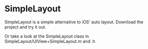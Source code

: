 SimpleLayout
============

SimpleLayout is a simple alternative to iOS' auto layout.  Download the project and try it out.

Or take a look at the SimpleLayout class in SimpleLayout/UIView+SimpleLayout.m and .h

